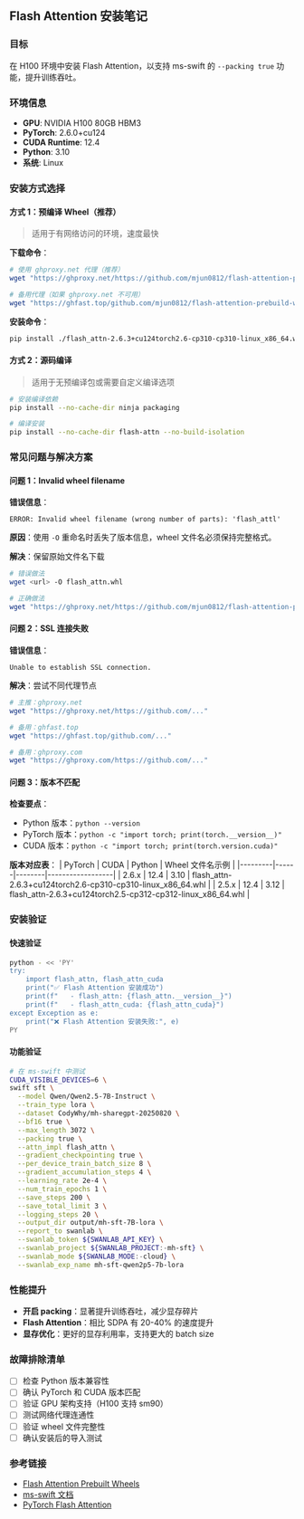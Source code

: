 ## Flash Attention 安装笔记

### 目标
在 H100 环境中安装 Flash Attention，以支持 ms-swift 的 `--packing true` 功能，提升训练吞吐。

### 环境信息
- **GPU**: NVIDIA H100 80GB HBM3
- **PyTorch**: 2.6.0+cu124
- **CUDA Runtime**: 12.4
- **Python**: 3.10
- **系统**: Linux

### 安装方式选择

#### 方式 1：预编译 Wheel（推荐）
> 适用于有网络访问的环境，速度最快

**下载命令**：
```bash
# 使用 ghproxy.net 代理（推荐）
wget "https://ghproxy.net/https://github.com/mjun0812/flash-attention-prebuild-wheels/releases/download/v0.3.14/flash_attn-2.6.3+cu124torch2.6-cp310-cp310-linux_x86_64.whl"

# 备用代理（如果 ghproxy.net 不可用）
wget "https://ghfast.top/github.com/mjun0812/flash-attention-prebuild-wheels/releases/download/v0.3.14/flash_attn-2.6.3+cu124torch2.6-cp310-cp310-linux_x86_64.whl"
```

**安装命令**：
```bash
pip install ./flash_attn-2.6.3+cu124torch2.6-cp310-cp310-linux_x86_64.whl
```

#### 方式 2：源码编译
> 适用于无预编译包或需要自定义编译选项

```bash
# 安装编译依赖
pip install --no-cache-dir ninja packaging

# 编译安装
pip install --no-cache-dir flash-attn --no-build-isolation
```

### 常见问题与解决方案

#### 问题 1：Invalid wheel filename
**错误信息**：
```
ERROR: Invalid wheel filename (wrong number of parts): 'flash_attl'
```

**原因**：使用 `-O` 重命名时丢失了版本信息，wheel 文件名必须保持完整格式。

**解决**：保留原始文件名下载
```bash
# 错误做法
wget <url> -O flash_attn.whl

# 正确做法
wget "https://ghproxy.net/https://github.com/mjun0812/flash-attention-prebuild-wheels/releases/download/v0.3.14/flash_attn-2.6.3+cu124torch2.6-cp310-cp310-linux_x86_64.whl"
```

#### 问题 2：SSL 连接失败
**错误信息**：
```
Unable to establish SSL connection.
```

**解决**：尝试不同代理节点
```bash
# 主推：ghproxy.net
wget "https://ghproxy.net/https://github.com/..."

# 备用：ghfast.top
wget "https://ghfast.top/github.com/..."

# 备用：ghproxy.com
wget "https://ghproxy.com/https://github.com/..."
```

#### 问题 3：版本不匹配
**检查要点**：
- Python 版本：`python --version`
- PyTorch 版本：`python -c "import torch; print(torch.__version__)"`
- CUDA 版本：`python -c "import torch; print(torch.version.cuda)"`

**版本对应表**：
| PyTorch | CUDA | Python | Wheel 文件名示例 |
|---------|------|--------|------------------|
| 2.6.x   | 12.4 | 3.10   | flash_attn-2.6.3+cu124torch2.6-cp310-cp310-linux_x86_64.whl |
| 2.5.x   | 12.4 | 3.12   | flash_attn-2.6.3+cu124torch2.5-cp312-cp312-linux_x86_64.whl |

### 安装验证

#### 快速验证
```bash
python - << 'PY'
try:
    import flash_attn, flash_attn_cuda
    print("✅ Flash Attention 安装成功")
    print(f"   - flash_attn: {flash_attn.__version__}")
    print(f"   - flash_attn_cuda: {flash_attn_cuda}")
except Exception as e:
    print("❌ Flash Attention 安装失败:", e)
PY
```

#### 功能验证
```bash
# 在 ms-swift 中测试
CUDA_VISIBLE_DEVICES=6 \
swift sft \
  --model Qwen/Qwen2.5-7B-Instruct \
  --train_type lora \
  --dataset CodyWhy/mh-sharegpt-20250820 \
  --bf16 true \
  --max_length 3072 \
  --packing true \
  --attn_impl flash_attn \
  --gradient_checkpointing true \
  --per_device_train_batch_size 8 \
  --gradient_accumulation_steps 4 \
  --learning_rate 2e-4 \
  --num_train_epochs 1 \
  --save_steps 200 \
  --save_total_limit 3 \
  --logging_steps 20 \
  --output_dir output/mh-sft-7B-lora \
  --report_to swanlab \
  --swanlab_token ${SWANLAB_API_KEY} \
  --swanlab_project ${SWANLAB_PROJECT:-mh-sft} \
  --swanlab_mode ${SWANLAB_MODE:-cloud} \
  --swanlab_exp_name mh-sft-qwen2p5-7b-lora
```

### 性能提升
- **开启 packing**：显著提升训练吞吐，减少显存碎片
- **Flash Attention**：相比 SDPA 有 20-40% 的速度提升
- **显存优化**：更好的显存利用率，支持更大的 batch size

### 故障排除清单
- [ ] 检查 Python 版本兼容性
- [ ] 确认 PyTorch 和 CUDA 版本匹配
- [ ] 验证 GPU 架构支持（H100 支持 sm90）
- [ ] 测试网络代理连通性
- [ ] 验证 wheel 文件完整性
- [ ] 确认安装后的导入测试

### 参考链接
- [Flash Attention Prebuilt Wheels](https://github.com/mjun0812/flash-attention-prebuild-wheels)
- [ms-swift 文档](https://swift.readthedocs.io/)
- [PyTorch Flash Attention](https://pytorch.org/docs/stable/generated/torch.nn.functional.scaled_dot_product_attention.html)
